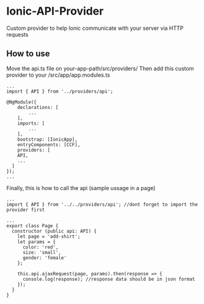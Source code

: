 # Ionic-API-Provider
Custom provider to help Ionic communicate with your server via HTTP requests


## How to use
Move the api.ts file on your-app-path/src/providers/
Then add this custom provider to your /src/app/app.modules.ts
```
...
import { API } from '../providers/api';

@NgModule({
	declarations: [
		...
	],
	imports: [
		...
	],
	bootstrap: [IonicApp],
	entryComponents: [CCF],
	providers: [
    API,
    ...
  ]
});
...
```

Finally, this is how to call the api (sample ussage in a page)
```
...
import { API } from '../../providers/api'; //dont forget to import the provider first

...
export class Page {
  constructor (public api: API) {
    let page = 'add-shirt';
    let params = {
      color: 'red',
      size: 'small',
      gender: 'female'
    };
    
    this.api.ajaxRequest(page, params).then(response => {
      console.log(response); //response data should be in json format
    });
  }
}
```
